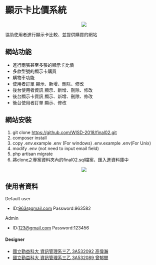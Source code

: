 # 顯示卡比價系統

<p align="center"><img src="https://i.imgur.com/g99H1le.png"></p>

協助使用者進行顯示卡比較、並提供購買的網站

## 網站功能

- 進行兩張甚至多張的顯示卡比價
- 多款型號的顯示卡購買
- 購物車功能
- 使用者訂單 顯示、新增、刪除、修改
- 後台使用者資訊 顯示、新增、刪除、修改
- 後台顯示卡資訊 顯示、新增、刪除、修改
- 後台使用者訂單 顯示、修改

## 網站安裝

1. git clone https://github.com/WISD-2018/final02.git
2. composer install
3. copy .env.example .env (For windows) .env.example .env(For Unix)
4. modify .env (not need to input email field)
5. php artisan migrate
6. 將clone之專案資料夾內的final02.sql檔案，匯入進資料庫中
<p align="center"><img src="https://i.imgur.com/zSHk9lV.png"></p>

## 使用者資料

Default user
- ID:963@gmail.com Password:963582

Admin
- ID:123@gmail.com Password:123456

#### Designer
- [國立勤益科大 資訊管理系三乙 3A532092 高偉瀚](https://github.com/3A532092)
- [國立勤益科大 資訊管理系三乙 3A532089 曾郁閔](https://github.com/3A532089)
